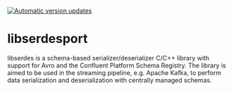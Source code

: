 [![Automatic version updates](https://github.com/ZOSOpenTools/libserdesport/actions/workflows/bump.yml/badge.svg)](https://github.com/ZOSOpenTools/libserdesport/actions/workflows/bump.yml)

# libserdesport
libserdes is a schema-based serializer/deserializer C/C++ library with support for Avro and the Confluent Platform Schema Registry.  The library is aimed to be used in the streaming pipeline, e.g. Apache Kafka, to perform data serialization and deserialization with centrally managed schemas.
